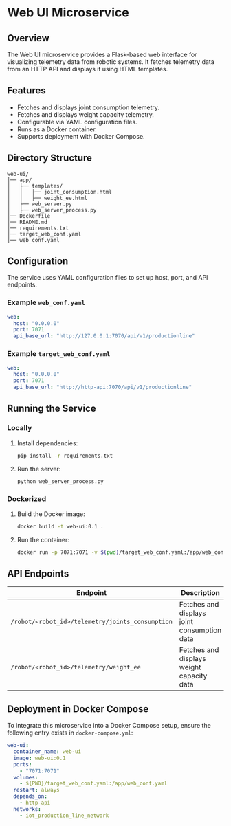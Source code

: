 # Web UI Microservice

## Overview

The Web UI microservice provides a Flask-based web interface for visualizing telemetry data from robotic systems. It fetches telemetry data from an HTTP API and displays it using HTML templates.

## Features

- Fetches and displays joint consumption telemetry.
- Fetches and displays weight capacity telemetry.
- Configurable via YAML configuration files.
- Runs as a Docker container.
- Supports deployment with Docker Compose.

## Directory Structure

```
web-ui/
│── app/
│   ├── templates/
│   │   ├── joint_consumption.html
│   │   ├── weight_ee.html
│   ├── web_server.py
│   ├── web_server_process.py
│── Dockerfile
│── README.md
│── requirements.txt
│── target_web_conf.yaml
│── web_conf.yaml
```

## Configuration

The service uses YAML configuration files to set up host, port, and API endpoints.

### Example `web_conf.yaml`

```yaml
web:
  host: "0.0.0.0"
  port: 7071
  api_base_url: "http://127.0.0.1:7070/api/v1/productionline"
```

### Example `target_web_conf.yaml`

```yaml
web:
  host: "0.0.0.0"
  port: 7071
  api_base_url: "http://http-api:7070/api/v1/productionline"
```

## Running the Service

### Locally

1. Install dependencies:
   ```bash
   pip install -r requirements.txt
   ```
2. Run the server:
   ```bash
   python web_server_process.py
   ```

### Dockerized

1. Build the Docker image:
   ```bash
   docker build -t web-ui:0.1 .
   ```
2. Run the container:
   ```bash
   docker run -p 7071:7071 -v $(pwd)/target_web_conf.yaml:/app/web_conf.yaml web-ui:0.1
   ```

## API Endpoints

| Endpoint                                         | Description                                 |
| ------------------------------------------------ | ------------------------------------------- |
| `/robot/<robot_id>/telemetry/joints_consumption` | Fetches and displays joint consumption data |
| `/robot/<robot_id>/telemetry/weight_ee`          | Fetches and displays weight capacity data   |

## Deployment in Docker Compose

To integrate this microservice into a Docker Compose setup, ensure the following entry exists in `docker-compose.yml`:

```yaml
web-ui:
  container_name: web-ui
  image: web-ui:0.1
  ports:
    - "7071:7071"
  volumes:
    - ${PWD}/target_web_conf.yaml:/app/web_conf.yaml
  restart: always
  depends_on:
    - http-api
  networks:
    - iot_production_line_network
```
